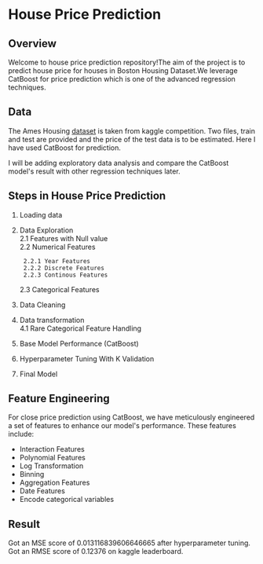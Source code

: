 # House Price Prediction

## Overview
Welcome to house price prediction repository!The aim of the project is to predict house price for houses in Boston Housing Dataset.We leverage CatBoost for price prediction which is one of the advanced regression techniques.

## Data
The Ames Housing [dataset](https://www.kaggle.com/c/house-prices-advanced-regression-techniques/data) is taken from kaggle competition.
Two files, train and test are provided and the price of the test data is to be estimated.
Here I have used CatBoost for prediction.

I will be adding exploratory data analysis and compare the CatBoost model's result with other regression techniques later.
 
## Steps in House Price Prediction  

1. Loading data  
2. Data Exploration  
    2.1 Features with Null value  
    2.2 Numerical Features     
        
        2.2.1 Year Features
        2.2.2 Discrete Features    
        2.2.3 Continous Features 
        
    2.3 Categorical Features
3. Data Cleaning  
4. Data transformation  
   4.1 Rare Categorical Feature Handling  
5. Base Model Performance (CatBoost)
6. Hyperparameter Tuning With K Validation
7. Final Model

## Feature Engineering

For close price prediction using CatBoost, we have meticulously engineered a set of features to enhance our model's performance. These features include:

- Interaction Features
- Polynomial Features
- Log Transformation
- Binning
- Aggregation Features
- Date Features
- Encode categorical variables

## Result 
Got an MSE score of 0.013116839606646665 after hyperparameter tuning.
Got an RMSE score of 0.12376 on kaggle leaderboard.